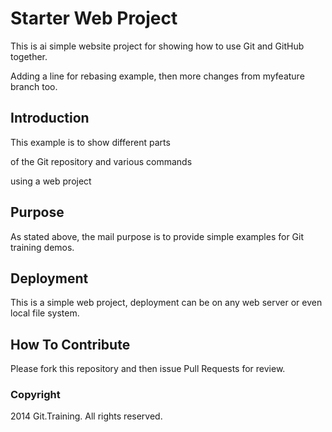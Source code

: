 # Starter Web Project

This is ai simple website project for showing how to use Git and GitHub together. 

Adding a line for rebasing example, then more changes from myfeature branch too.

## Introduction

This example is to show different parts 

of the Git repository and various commands

using a web project

## Purpose

As stated above, the mail purpose is to 
provide simple examples for Git training 
demos.

## Deployment

This is a simple web project, deployment
can be on any web server or even local
file system.

## How To Contribute

Please fork this repository and then issue Pull Requests for review.


### Copyright
2014 Git.Training. All rights reserved.
